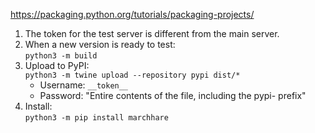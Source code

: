 https://packaging.python.org/tutorials/packaging-projects/
1. The token for the test server is different from the main server.
1. When a new version is ready to test:  
`python3 -m build`
2. Upload to PyPI:  
`python3 -m twine upload --repository pypi dist/*`  
    * Username: `__token__`
    * Password: "Entire contents of the file, including the pypi- prefix"
3. Install:  
`python3 -m pip install marchhare`